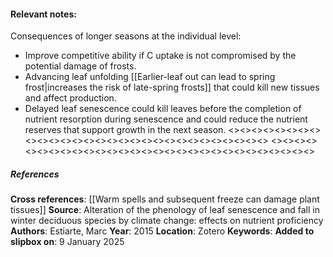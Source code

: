 #### **Relevant notes**:
Consequences of longer seasons at the individual level:
- Improve competitive ability if C uptake is not compromised by the potential damage of frosts. 
- Advancing leaf unfolding [[Earlier-leaf out can lead to spring frost|increases the risk of late-spring frosts]] that could kill new tissues and affect production. 
- Delayed leaf senescence could kill leaves before the completion of nutrient resorption during senescence and could reduce the nutrient reserves that support growth in the next season.
<><><><><><><><><><><><><><><><><><><><><><><><><><><><><>
<><><><><><><><><><><><><><><><><><><><><><><><><><><><><>
##### References
**Cross references**: 
[[Warm spells and subsequent freeze can damage plant tissues]]
**Source**: Alteration of the phenology of leaf senescence and fall in winter deciduous species by climate change: effects on nutrient proficiency
**Authors**: Estiarte, Marc
**Year**: 2015
**Location**: Zotero
**Keywords**:
**Added to slipbox on**: 9 January 2025
